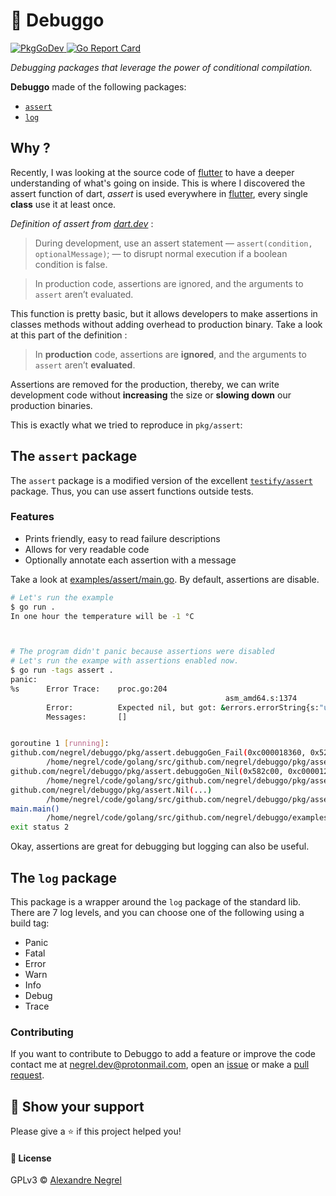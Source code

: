 # :small_red_triangle: Debuggo

<p>
	<a href="https://pkg.go.dev/github.com/negrel/debuggo">
		<img alt="PkgGoDev" src="https://pkg.go.dev/badge/github.com/negrel/debuggo">
	</a>
	<a href="https://goreportcard.com/report/github.com/negrel/debuggo">
		<img alt="Go Report Card" src="https://goreportcard.com/badge/github.com/negrel/debuggo">
	</a>
</p>

*Debugging packages that leverage the power of conditional compilation.*

**Debuggo** made of the following packages:
- [`assert`](#the-assert-package)
- [`log`](#the-log-package)

## Why ?

Recently, I was looking at the source code of [flutter](https://flutter.dev/) to have a deeper understanding of what's
going on inside. This is where I discovered the assert function of dart, *assert* is used everywhere in
[flutter](https://flutter.dev/), every single **class** use it at least once.

*Definition of assert from [dart.dev](https://dart.dev/guides/language/language-tour#assert)* :

> During development, use an assert statement — `assert(condition, optionalMessage)`; — to disrupt normal execution if a
> boolean condition is false.

> In production code, assertions are ignored, and the arguments to `assert` aren’t evaluated.

This function is pretty basic, but it allows developers to make assertions in classes methods without adding overhead
to production binary. Take a look at this part of the definition :

>In **production** code, assertions are **ignored**, and the arguments to `assert` aren’t **evaluated**.

Assertions are removed for the production, thereby, we can write development code without **increasing** the size or
**slowing down** our production binaries.

This is exactly what we tried to reproduce in `pkg/assert`:

## The `assert` package
The `assert` package is a modified version of the excellent [`testify/assert`](https://github.com/stretchr/testify)
package. Thus, you can use assert functions outside tests.

### Features
- Prints friendly, easy to read failure descriptions  
- Allows for very readable code
- Optionally annotate each assertion with a message

Take a look at [examples/assert/main.go](https://github.com/negrel/debuggo/blob/master/examples/assert/main.go). By
default, assertions are disable.

```bash
# Let's run the example
$ go run .
In one hour the temperature will be -1 °C



# The program didn't panic because assertions were disabled
# Let's run the exampe with assertions enabled now.
$ go run -tags assert .
panic: 
%s      Error Trace:    proc.go:204
                                                asm_amd64.s:1374
        Error:          Expected nil, but got: &errors.errorString{s:"unable to get the weather forecast"}
        Messages:       []


goroutine 1 [running]:
github.com/negrel/debuggo/pkg/assert.debuggoGen_Fail(0xc000018360, 0x52, 0xc00014bf38, 0x1, 0x1, 0xc000018360)
        /home/negrel/code/golang/src/github.com/negrel/debuggo/pkg/assert/assertions.go:1071 +0x2a7
github.com/negrel/debuggo/pkg/assert.debuggoGen_Nil(0x582c00, 0xc000012d90, 0xc00014bf38, 0x1, 0x1, 0x5e9260)
        /home/negrel/code/golang/src/github.com/negrel/debuggo/pkg/assert/assertions.go:1179 +0xdb
github.com/negrel/debuggo/pkg/assert.Nil(...)
        /home/negrel/code/golang/src/github.com/negrel/debuggo/pkg/assert/assertions.go:353
main.main()
        /home/negrel/code/golang/src/github.com/negrel/debuggo/examples/assert/main.go:15 +0xda
exit status 2

```

Okay, assertions are great for debugging but logging can also be useful.

## The `log` package
This package is a wrapper around the `log` package of the standard lib. There are 7 log levels, and you can choose one of 
the following using a build tag:
- Panic
- Fatal
- Error
- Warn
- Info
- Debug
- Trace

### Contributing
If you want to contribute to Debuggo to add a feature or improve the code contact me at
[negrel.dev@protonmail.com](mailto:negrel.dev@protonmail.com), open an [issue](https://github.com/negrel/debuggo/issues)
or make a [pull request](https://github.com/negrel/debuggo/pulls).

## :stars: Show your support
Please give a :star: if this project helped you!

#### :scroll: License
GPLv3 © [Alexandre Negrel](https://www.negrel.dev)
